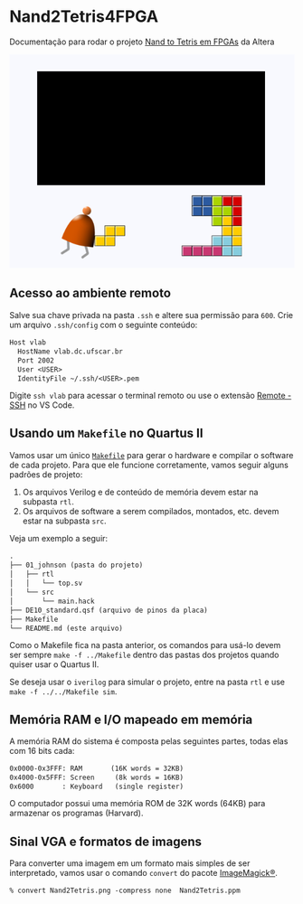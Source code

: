 # Nand2Tetris4FPGA

Documentação para rodar o projeto [Nand to Tetris em FPGAs](hack_fpga) da Altera

 ![Nand 2 Tetris 4 FPGAs](assets/img/Nand2Tetris4FPGA.png)

## Acesso ao ambiente remoto

Salve sua chave privada na pasta `.ssh` e altere sua permissão para `600`. Crie um arquivo `.ssh/config` com o seguinte conteúdo:
```
Host vlab
  HostName vlab.dc.ufscar.br
  Port 2002
  User <USER>
  IdentityFile ~/.ssh/<USER>.pem
```
Digite `ssh vlab` para acessar o terminal remoto ou use o extensão [Remote - SSH](https://marketplace.visualstudio.com/items?itemName=ms-vscode-remote.remote-ssh) no VS Code.

## Usando um `Makefile` no Quartus II

Vamos usar um único [`Makefile`](./Makefile) para gerar o hardware e compilar o software de cada projeto. Para que ele funcione corretamente, vamos seguir alguns padrões de projeto:

1. Os arquivos Verilog e de conteúdo de memória devem estar na subpasta `rtl`.
1. Os arquivos de software a serem compilados, montados, etc. devem estar na subpasta `src`.

Veja um exemplo a seguir:

```
.
├── 01_johnson (pasta do projeto)
│   ├── rtl
│   │   └── top.sv
│   └── src
│       └── main.hack
├── DE10_standard.qsf (arquivo de pinos da placa)
├── Makefile
└── README.md (este arquivo)
```
Como o Makefile fica na pasta anterior, os comandos para usá-lo devem ser sempre `make -f ../Makefile` dentro das pastas dos projetos quando quiser usar o Quartus II.

Se deseja usar o `iverilog` para simular o projeto, entre na pasta `rtl` e use `make -f ../../Makefile sim`. 

## Memória RAM e I/O mapeado em memória

A memória RAM do sistema é composta pelas seguintes partes, todas elas com 16 bits cada:

    0x0000-0x3FFF: RAM       (16K words = 32KB)
    0x4000-0x5FFF: Screen     (8k words = 16KB)
    0x6000       : Keyboard   (single register)

O computador possui uma memória ROM de 32K words (64KB) para armazenar os programas (Harvard).

## Sinal VGA e formatos de imagens

Para converter uma imagem em um formato mais simples de ser interpretado, vamos usar o comando `convert` do pacote [ImageMagick®](https://imagemagick.org/index.php). 

    % convert Nand2Tetris.png -compress none  Nand2Tetris.ppm